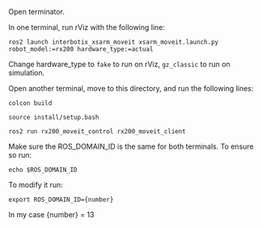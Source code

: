 Open terminator.

In one terminal, run rViz with the following line:

`ros2 launch interbotix_xsarm_moveit xsarm_moveit.launch.py robot_model:=rx200 hardware_type:=actual`

Change hardware_type to `fake` to run on rViz, `gz_classic` to run on simulation.

Open another terminal, move to this directory, and run the following lines:

`colcon build`

`source install/setup.bash`

`ros2 run rx200_moveit_control rx200_moveit_client`

Make sure the ROS_DOMAIN_ID is the same for both terminals. To ensure so run:

`echo $ROS_DOMAIN_ID`

To modify it run:

`export ROS_DOMAIN_ID={number}`

In my case {number} = 13